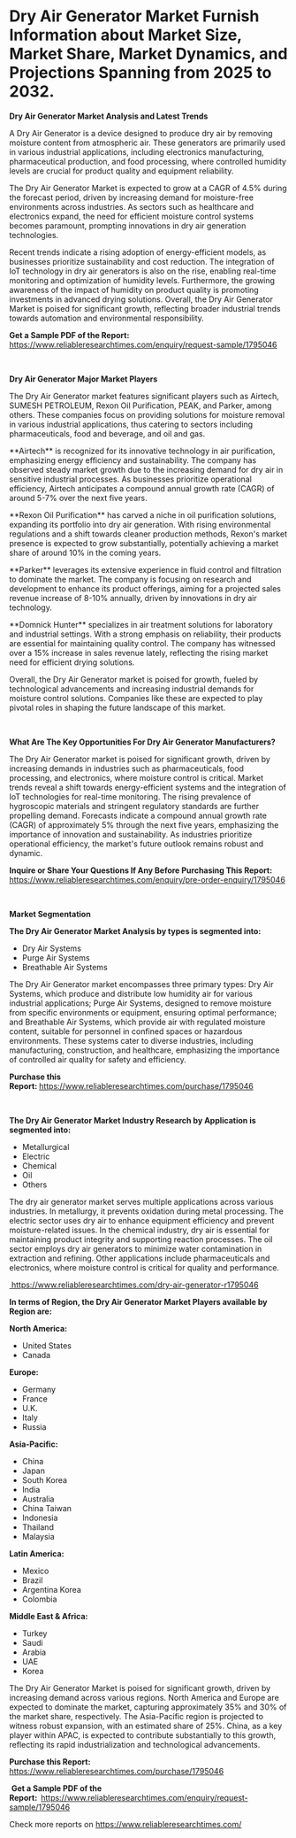 <p><h1>Dry Air Generator Market Furnish Information about Market Size, Market Share, Market Dynamics, and Projections Spanning from 2025 to 2032.</h1></p><p><strong>Dry Air Generator Market Analysis and Latest Trends</strong></p>
<p><p>A Dry Air Generator is a device designed to produce dry air by removing moisture content from atmospheric air. These generators are primarily used in various industrial applications, including electronics manufacturing, pharmaceutical production, and food processing, where controlled humidity levels are crucial for product quality and equipment reliability. </p><p>The Dry Air Generator Market is expected to grow at a CAGR of 4.5% during the forecast period, driven by increasing demand for moisture-free environments across industries. As sectors such as healthcare and electronics expand, the need for efficient moisture control systems becomes paramount, prompting innovations in dry air generation technologies. </p><p>Recent trends indicate a rising adoption of energy-efficient models, as businesses prioritize sustainability and cost reduction. The integration of IoT technology in dry air generators is also on the rise, enabling real-time monitoring and optimization of humidity levels. Furthermore, the growing awareness of the impact of humidity on product quality is promoting investments in advanced drying solutions. Overall, the Dry Air Generator Market is poised for significant growth, reflecting broader industrial trends towards automation and environmental responsibility.</p></p>
<p><strong>Get a Sample PDF of the Report:&nbsp;</strong> <a href="https://www.reliableresearchtimes.com/enquiry/request-sample/1795046?utm_campaign=2524&utm_medium=2&utm_source=Github&utm_content=ia&utm_term=10042025&utm_id=dry-air-generator">https://www.reliableresearchtimes.com/enquiry/request-sample/1795046</a></p>
<p>&nbsp;</p>
<p><strong>Dry Air Generator Major Market Players</strong></p>
<p><p>The Dry Air Generator market features significant players such as Airtech, SUMESH PETROLEUM, Rexon Oil Purification, PEAK, and Parker, among others. These companies focus on providing solutions for moisture removal in various industrial applications, thus catering to sectors including pharmaceuticals, food and beverage, and oil and gas.</p><p>**Airtech** is recognized for its innovative technology in air purification, emphasizing energy efficiency and sustainability. The company has observed steady market growth due to the increasing demand for dry air in sensitive industrial processes. As businesses prioritize operational efficiency, Airtech anticipates a compound annual growth rate (CAGR) of around 5-7% over the next five years.</p><p>**Rexon Oil Purification** has carved a niche in oil purification solutions, expanding its portfolio into dry air generation. With rising environmental regulations and a shift towards cleaner production methods, Rexon's market presence is expected to grow substantially, potentially achieving a market share of around 10% in the coming years.</p><p>**Parker** leverages its extensive experience in fluid control and filtration to dominate the market. The company is focusing on research and development to enhance its product offerings, aiming for a projected sales revenue increase of 8-10% annually, driven by innovations in dry air technology.</p><p>**Domnick Hunter** specializes in air treatment solutions for laboratory and industrial settings. With a strong emphasis on reliability, their products are essential for maintaining quality control. The company has witnessed over a 15% increase in sales revenue lately, reflecting the rising market need for efficient drying solutions.</p><p>Overall, the Dry Air Generator market is poised for growth, fueled by technological advancements and increasing industrial demands for moisture control solutions. Companies like these are expected to play pivotal roles in shaping the future landscape of this market.</p></p>
<p>&nbsp;</p>
<p><strong>What Are The Key Opportunities For Dry Air Generator Manufacturers?</strong></p>
<p><p>The Dry Air Generator market is poised for significant growth, driven by increasing demands in industries such as pharmaceuticals, food processing, and electronics, where moisture control is critical. Market trends reveal a shift towards energy-efficient systems and the integration of IoT technologies for real-time monitoring. The rising prevalence of hygroscopic materials and stringent regulatory standards are further propelling demand. Forecasts indicate a compound annual growth rate (CAGR) of approximately 5% through the next five years, emphasizing the importance of innovation and sustainability. As industries prioritize operational efficiency, the market's future outlook remains robust and dynamic.</p></p>
<p><strong>Inquire or Share Your Questions If Any Before Purchasing This Report:</strong> <a href="https://www.reliableresearchtimes.com/enquiry/pre-order-enquiry/1795046?utm_campaign=2524&utm_medium=2&utm_source=Github&utm_content=ia&utm_term=10042025&utm_id=dry-air-generator">https://www.reliableresearchtimes.com/enquiry/pre-order-enquiry/1795046</a></p>
<p>&nbsp;</p>
<p><strong>Market Segmentation</strong></p>
<p><strong>The Dry Air Generator Market Analysis by types is segmented into:</strong></p>
<p><ul><li>Dry Air Systems</li><li>Purge Air Systems</li><li>Breathable Air Systems</li></ul></p>
<p><p>The Dry Air Generator market encompasses three primary types: Dry Air Systems, which produce and distribute low humidity air for various industrial applications; Purge Air Systems, designed to remove moisture from specific environments or equipment, ensuring optimal performance; and Breathable Air Systems, which provide air with regulated moisture content, suitable for personnel in confined spaces or hazardous environments. These systems cater to diverse industries, including manufacturing, construction, and healthcare, emphasizing the importance of controlled air quality for safety and efficiency.</p></p>
<p><strong>Purchase this Report:&nbsp;</strong><a href="https://www.reliableresearchtimes.com/purchase/1795046?utm_campaign=2524&utm_medium=2&utm_source=Github&utm_content=ia&utm_term=10042025&utm_id=dry-air-generator">https://www.reliableresearchtimes.com/purchase/1795046</a></p>
<p>&nbsp;</p>
<p><strong>The Dry Air Generator Market Industry Research by Application is segmented into:</strong></p>
<p><ul><li>Metallurgical</li><li>Electric</li><li>Chemical</li><li>Oil</li><li>Others</li></ul></p>
<p><p>The dry air generator market serves multiple applications across various industries. In metallurgy, it prevents oxidation during metal processing. The electric sector uses dry air to enhance equipment efficiency and prevent moisture-related issues. In the chemical industry, dry air is essential for maintaining product integrity and supporting reaction processes. The oil sector employs dry air generators to minimize water contamination in extraction and refining. Other applications include pharmaceuticals and electronics, where moisture control is critical for quality and performance.</p></p>
<p><a href="https://www.reliableresearchtimes.com/dry-air-generator-r1795046?utm_campaign=2524&utm_medium=2&utm_source=Github&utm_content=ia&utm_term=10042025&utm_id=dry-air-generator">&nbsp;https://www.reliableresearchtimes.com/dry-air-generator-r1795046</a></p>
<p><strong>In terms of Region, the Dry Air Generator Market Players available by Region are:</strong></p>
<p>
    <p> <strong> North America: </strong>
        <ul>
            <li>United States</li>
            <li>Canada</li>
        </ul>
        </p> 
    <p> <strong> Europe: </strong>
        <ul>
            <li>Germany</li>
            <li>France</li>
            <li>U.K.</li>
            <li>Italy</li>
            <li>Russia</li>
        </ul>
        </p> 
    <p> <strong> Asia-Pacific: </strong>
        <ul>
            <li>China</li>
            <li>Japan</li>
            <li>South Korea</li>
            <li>India</li>
            <li>Australia</li>
            <li>China Taiwan</li>
            <li>Indonesia</li>
            <li>Thailand</li>
            <li>Malaysia</li>
        </ul>
        </p> 
    <p> <strong> Latin America: </strong>
        <ul>
            <li>Mexico</li>
            <li>Brazil</li>
            <li>Argentina Korea</li>
            <li>Colombia</li>
        </ul>
        </p> 
    <p> <strong> Middle East & Africa: </strong>
        <ul>
            <li>Turkey</li>
            <li>Saudi</li>
            <li>Arabia</li>
            <li>UAE</li>
            <li>Korea</li>
        </ul>
    </p>
    </p>
<p><p>The Dry Air Generator Market is poised for significant growth, driven by increasing demand across various regions. North America and Europe are expected to dominate the market, capturing approximately 35% and 30% of the market share, respectively. The Asia-Pacific region is projected to witness robust expansion, with an estimated share of 25%. China, as a key player within APAC, is expected to contribute substantially to this growth, reflecting its rapid industrialization and technological advancements.</p></p>
<p><strong>Purchase this Report: </strong><a href="https://www.reliableresearchtimes.com/purchase/1795046?utm_campaign=2524&utm_medium=2&utm_source=Github&utm_content=ia&utm_term=10042025&utm_id=dry-air-generator">https://www.reliableresearchtimes.com/purchase/1795046</a></p>
<p>&nbsp;<strong>Get a Sample PDF of the Report:&nbsp;&nbsp;</strong><a href="https://www.reliableresearchtimes.com/enquiry/request-sample/1795046?utm_campaign=2524&utm_medium=2&utm_source=Github&utm_content=ia&utm_term=10042025&utm_id=dry-air-generator">https://www.reliableresearchtimes.com/enquiry/request-sample/1795046</a></p>
<p><strong></strong></p>
<p>Check more reports on <a href="https://www.reliableresearchtimes.com/?utm_campaign=2524&utm_medium=2&utm_source=Github&utm_content=ia&utm_term=10042025&utm_id=dry-air-generator">https://www.reliableresearchtimes.com/</a></p>